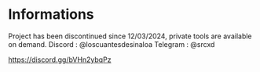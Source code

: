 # Informations
Project has been discontinued since 12/03/2024, private tools are available on demand.
Discord : @loscuantesdesinaloa
Telegram : @srcxd


https://discord.gg/bVHn2ybqPz
